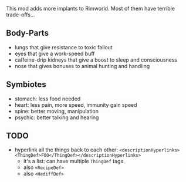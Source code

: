 This mod adds more implants to Rimworld.
Most of them have terrible trade-offs...

## Body-Parts
- lungs that give resistance to toxic fallout
- eyes that give a work-speed buff
- caffeine-drip kidneys that give a boost to sleep and consciousness
- nose that gives bonuses to animal hunting and handling

## Symbiotes
- stomach: less food needed
- heart: less pain, more speed, immunity gain speed
- spine: better moving, manipulation
- psychic: better talking and hearing

## TODO
- hyperlink all the things back to each other: `<descriptionHyperlinks><ThingDef>FOO</ThingDef></descriptionHyperlinks>`
    - it's a list: can have multiple `ThingDef` tags
    - also `<RecipeDef>`
    - also `<HediffDef>`
